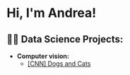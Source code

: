 <h1>Hi, I'm Andrea! </h1>

<h2>👨‍💻 Data Science Projects:</h2>

- <b>Computer vision:</b>
  - [[CNN] Dogs and Cats](https://github.com/ANDREAaNAPPI/-CNN-Dogs-and-Cats)
